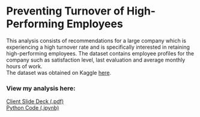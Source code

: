 # Preventing Turnover of High-Performing Employees

This analysis consists of recommendations for a large company which is experiencing a high turnover rate and is specifically interested in retaining high-performing employees. The dataset contains employee profiles for the company such as satisfaction level, last evaluation and average monthly hours of work.  
The dataset was obtained on Kaggle [here](https://www.kaggle.com/datasets/jacksonchou/hr-data-for-analytics).

### View my analysis here:  
[Client Slide Deck (.pdf)](https://github.com/martina-torce/data-analytics/blob/main/Preventing%20Turnover%20of%20High-performance%20Employees/Client%20Slide%20Deck.pdf)  
[Python Code (.ipynb)](https://github.com/martina-torce/data-analytics/blob/main/Preventing%20Turnover%20of%20High-performance%20Employees/Python%20code.ipynb)
